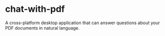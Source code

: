 # chat-with-pdf
A cross-platform desktop application that can answer questions about your PDF documents in natural language.
